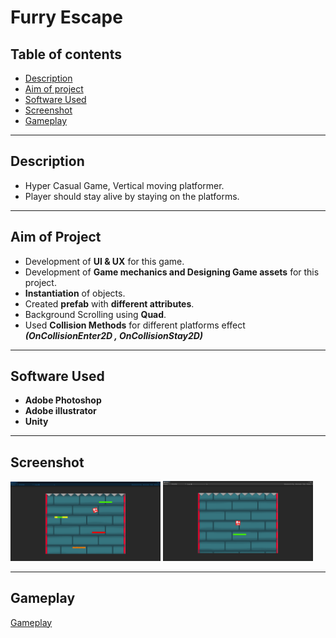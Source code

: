 # Furry Escape

## Table of contents
* [Description](#Description)
* [Aim of project](#Aim-of-project)
* [Software Used](#Software-used)
* [Screenshot](#screenshot)
* [Gameplay](#Gameplay)

------------------------------------------------------------------------------------------------------
 ## Description
- Hyper Casual Game, Vertical moving platformer.
- Player should stay alive by staying on the platforms.

------------------------------------------------------------------------------------------------------
 ## Aim of Project
- Development of **UI & UX** for this game.
- Development of **Game mechanics and Designing Game assets** for this project.
- **Instantiation** of objects.
- Created **prefab** with **different attributes**.
- Background Scrolling using **Quad**.
- Used **Collision Methods** for different platforms effect ***(OnCollisionEnter2D , OnCollisionStay2D)***

------------------------------------------------------------------------------------------------------
## Software Used
- **Adobe Photoshop**
- **Adobe illustrator**
- **Unity**

------------------------------------------------------------------------------------------------------
## Screenshot
<img src="https://github.com/gauravk908567/HyperCasual/blob/main/Gameplay_Screen.png" width="240"> 
<img src="https://github.com/gauravk908567/HyperCasual/blob/main/Home_screen.png" width="240"> 

------------------------------------------------------------------------------------------------------
## Gameplay

[Gameplay](https://youtu.be/FyexA71ZQ98)


